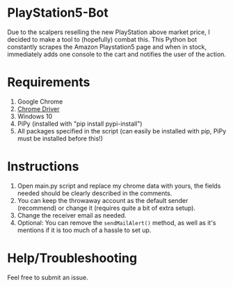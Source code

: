 # PlayStation5-Bot

Due to the scalpers reselling the new PlayStation above market price, I decided to make a tool to (hopefully) combat this. This Python bot constantly scrapes the Amazon Playstation5 page and when in stock, immediately adds one console to the cart and notifies the user of the action.

# Requirements

1. Google Chrome
2. [Chrome Driver](https://chromedriver.chromium.org/)
3. Windows 10
4. PiPy (installed with "pip install pypi-install")
5. All packages specified in the script (can easily be installed with pip, PiPy must be installed before this!)

# Instructions

1. Open main.py script and replace my chrome data with yours, the fields needed should be clearly described in the comments.
2. You can keep the throwaway account as the default sender (recommend) or change it (requires quite a bit of extra setup).
3. Change the receiver email as needed.
4. Optional: You can remove the `sendMailAlert()` method, as well as it's mentions if it is too much of a hassle to set up.

# Help/Troubleshooting 

Feel free to submit an issue.
